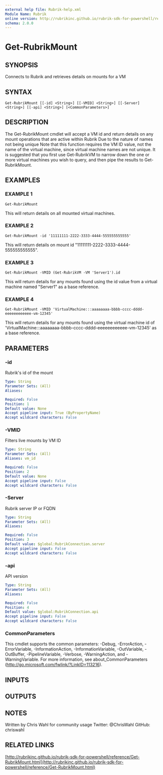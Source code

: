 ```yaml
---
external help file: Rubrik-help.xml
Module Name: Rubrik
online version: http://rubrikinc.github.io/rubrik-sdk-for-powershell/reference/Get-RubrikMount.html
schema: 2.0.0
---
```


# Get-RubrikMount

## SYNOPSIS
Connects to Rubrik and retrieves details on mounts for a VM

## SYNTAX

```
Get-RubrikMount [[-id] <String>] [[-VMID] <String>] [[-Server] <String>] [[-api] <String>] [<CommonParameters>]
```

## DESCRIPTION
The Get-RubrikMount cmdlet will accept a VM id and return details on any mount operations that are active within Rubrik
Due to the nature of names not being unique
Note that this function requires the VM ID value, not the name of the virtual machine, since virtual machine names are not unique.
It is suggested that you first use Get-RubrikVM to narrow down the one or more virtual machines you wish to query, and then pipe the results to Get-RubrikMount.

## EXAMPLES

### EXAMPLE 1
```
Get-RubrikMount
```

This will return details on all mounted virtual machines.

### EXAMPLE 2
```
Get-RubrikMount -id '11111111-2222-3333-4444-555555555555'
```

This will return details on mount id "11111111-2222-3333-4444-555555555555".

### EXAMPLE 3
```
Get-RubrikMount -VMID (Get-RubrikVM -VM 'Server1').id
```

This will return details for any mounts found using the id value from a virtual machine named "Server1" as a base reference.

### EXAMPLE 4
```
Get-RubrikMount -VMID 'VirtualMachine:::aaaaaaaa-bbbb-cccc-dddd-eeeeeeeeeeee-vm-12345'
```

This will return details for any mounts found using the virtual machine id of 'VirtualMachine:::aaaaaaaa-bbbb-cccc-dddd-eeeeeeeeeeee-vm-12345' as a base reference.

## PARAMETERS

### -id
Rubrik's id of the mount

```yaml
Type: String
Parameter Sets: (All)
Aliases:

Required: False
Position: 1
Default value: None
Accept pipeline input: True (ByPropertyName)
Accept wildcard characters: False
```

### -VMID
Filters live mounts by VM ID

```yaml
Type: String
Parameter Sets: (All)
Aliases: vm_id

Required: False
Position: 2
Default value: None
Accept pipeline input: False
Accept wildcard characters: False
```

### -Server
Rubrik server IP or FQDN

```yaml
Type: String
Parameter Sets: (All)
Aliases:

Required: False
Position: 3
Default value: $global:RubrikConnection.server
Accept pipeline input: False
Accept wildcard characters: False
```

### -api
API version

```yaml
Type: String
Parameter Sets: (All)
Aliases:

Required: False
Position: 4
Default value: $global:RubrikConnection.api
Accept pipeline input: False
Accept wildcard characters: False
```

### CommonParameters
This cmdlet supports the common parameters: -Debug, -ErrorAction, -ErrorVariable, -InformationAction, -InformationVariable, -OutVariable, -OutBuffer, -PipelineVariable, -Verbose, -WarningAction, and -WarningVariable.
For more information, see about_CommonParameters (http://go.microsoft.com/fwlink/?LinkID=113216).

## INPUTS

## OUTPUTS

## NOTES
Written by Chris Wahl for community usage
Twitter: @ChrisWahl
GitHub: chriswahl

## RELATED LINKS

[http://rubrikinc.github.io/rubrik-sdk-for-powershell/reference/Get-RubrikMount.html](http://rubrikinc.github.io/rubrik-sdk-for-powershell/reference/Get-RubrikMount.html)

